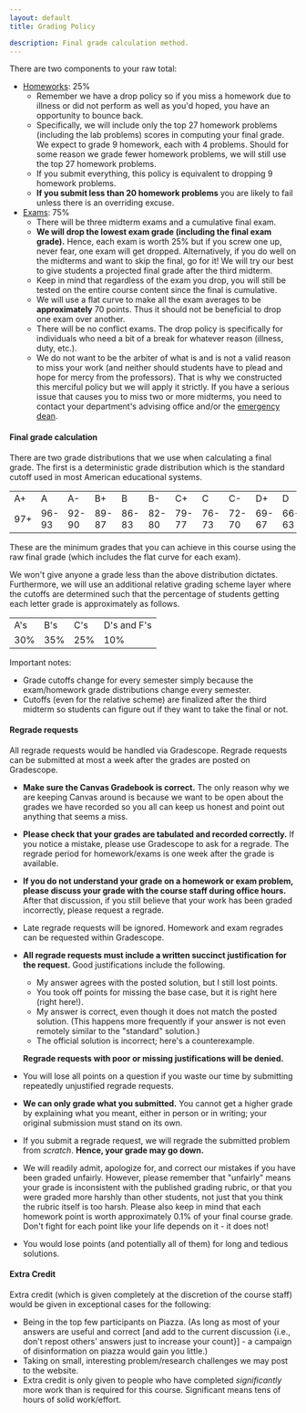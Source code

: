 ```yaml
---
layout: default
title: Grading Policy

description: Final grade calculation method. 
---
```


There are two components to your raw total: 

- [Homeworks](/homeworks.html): 25%
    - Remember we have a drop policy so if you miss a homework due to illness or did not perform as well as you'd hoped, you have an opportunity to bounce back. 
    - Specifically, we will include only the top 27 homework problems (including the lab problems) scores in computing your final grade. We expect to grade 9 homework, each with 4 problems. Should for some reason we grade fewer homework problems, we will still use the top 27 homework problems.
    - If you submit everything, this policy is equivalent to dropping 9 homework problems.
    - **If you submit less than 20 homework problems** you are likely to fail unless there is an overriding excuse.
- [Exams](/exams.html): 75%
    - There will be three midterm exams and a cumulative final exam. 
    - **We will drop the lowest exam grade (including the final exam grade).** Hence, each exam is worth 25% but if you screw one up, never fear, one exam will get dropped. Alternatively, if you do well on the midterms and want to skip the final, go for it! We will try our best to give students a projected final grade after the third midterm.
    - Keep in mind that regardless of the exam you drop, you will still be tested on the entire course content since the final is cumulative. 
    - We will use a flat curve to make all the exam averages to be **approximately** 70 points. Thus it should not be beneficial to drop one exam over another.
    - There will be no conflict exams. The drop policy is specifically for individuals who need a bit of a break for whatever reason (illness, duty, etc.). 
    - We do not want to be the arbiter of what is and is not a valid reason to miss your work (and neither should students have to plead and hope for mercy from the professors). That is why we constructed this merciful policy but we will apply it strictly. If you have a serious issue that causes you to miss two or more midterms, you need to contact your department's advising office and/or the [emergency dean](/policies/stressed).
  <!-- We firmly believe that an exam grade distribution with a mean of 50 is best because it allows us to maximize the standard deviation on both ends. This is important to us since tests with a large uniform distribution allow test takers to make a few mistakes without altering their final grade too much. 
    - The above being said, We have made an effort to increase the average of my exams to ~70 to be more in line with typical American standards. We are doing this simply because there is a minority of students who vehemently believe all tests should have an average of at least 70 and don't even pay attention to standard deviation. They are wrong, and in the past two semesters where the exam averages were higher, final grade cutoffs were significantly smaller which meant a lot of people missed a letter grade because of a missed exam problem. That sucks. But this minority of students that committed to this idea of high averages is aggressively vocal (especially online) and those that understand the policy and its benefits don't speak up. We are not here to be a martyr so if you do agree with me about the larger distribution, please speak up. Email the department admins, contact your student organizations, etc. But we have fought long and hard to change this course for (in my opinion) the better and have been thoroughly shut down. We can't do it anymore. -->
      
#### Final grade calculation 

There are two grade distributions that we use when calculating a final grade. The first is a deterministic grade distribution which is the standard cutoff used in most American educational systems.

<table id="customers">
    <tr>
        <td> A+ </td>
        <td> A  </td>
        <td> A- </td>
        <td> B+ </td>
        <td> B  </td>
        <td> B- </td>
        <td> C+ </td>
        <td> C  </td>
        <td> C- </td>
        <td> D+ </td>
        <td> D  </td>
        <td> D- </td>
        <td> F  </td>
    </tr>
    <tr>
        <td> 97+    </td>
        <td> 96-93  </td>
        <td> 92-90  </td>
        <td> 89-87  </td>
        <td> 86-83  </td>
        <td> 82-80  </td>    
        <td> 79-77  </td>
        <td> 76-73  </td>
        <td> 72-70  </td>    
        <td> 69-67  </td>
        <td> 66-63  </td>
        <td> 62-60  </td>    
        <td> 59-0   </td>    
    </tr>
</table>

These are the minimum grades that you can achieve in this course using the raw final grade (which includes the flat curve for each exam). <!-- Now here is the thing, no one uses the standard cutoff calculation. **All professors grade relatively**. Yes, even the ones that say they don't. Those professors who say they have a firm, preset grading cutoff are usually more experienced and have banks of questions that they have tested over decades, so they know the performance distribution of any particular question ahead of time. -->

<!--We cannot do this since we try to constantly find and develop new problems and hence, We are never really sure how hard the students will find these new problems. So while we won't give anyone a grade less than the distribution above dictates, we will use an additional relative grading scheme layer where the cutoffs are determined such that the percentage of students getting each letter grade is approximately as follows.-->

We won't give anyone a grade less than the above distribution dictates. Furthermore, we will use an additional relative grading scheme layer where the cutoffs are determined such that the percentage of students getting each letter grade is approximately as follows.

<table id="customers">
    <tr>
        <td> A's  </td>
        <td> B's  </td>
        <td> C's  </td>
        <td> D's and F's  </td>
    </tr>
    <tr>
        <td> 30%   </td>
        <td> 35%  </td>
        <td> 25%  </td>
        <td> 10%  </td>
    </tr>
</table>

<!--This typically puts the average GPA of this course right around ~3.2 ish which is mostly in line with what I see in the [rest of the ECE department](https://waf.cs.illinois.edu/discovery/grade_disparity_between_sections_at_uiuc/). I'm not promising an exact average, could be a bit lower, could be higher, but that's the rough target.--> 

Important notes: 

- Grade cutoffs change for every semester simply because the exam/homework grade distributions change every semester. 
- Cutoffs (even for the relative scheme) are finalized after the third midterm so students can figure out if they want to take the final or not. 
 
#### Regrade requests

All regrade requests would be handled via Gradescope. Regrade requests can be submitted at most a week after the grades are posted on Gradescope.

- **Make sure the Canvas Gradebook is correct.** The only reason why we are keeping Canvas around is because we want to be open about the grades we have recorded so you all can keep us honest and point out anything that seems a miss. 
- **Please check that your grades are tabulated and recorded correctly.** If you notice a mistake, please use Gradescope to ask for a regrade. The regrade period for homework/exams is one week after the grade is available.
- **If you do not understand your grade on a homework or exam problem, please discuss your grade with the course staff during office hours.** After that discussion, if you still believe that your work has been graded incorrectly, please request a regrade.
- Late regrade requests will be ignored. Homework and exam regrades can be requested within Gradescope.
- **All regrade requests must include a written succinct justification for the request.** Good justifications include the following.
    - My answer agrees with the posted solution, but I still lost points.
    - You took off points for missing the base case, but it is right here (right here!).
    - My answer is correct, even though it does not match the posted solution. (This happens more frequently if your answer is not even remotely similar to the "standard" solution.)
    - The official solution is incorrect; here's a counterexample.

    **Regrade requests with poor or missing justifications will be denied.**
- You will lose all points on a question if you waste our time by submitting repeatedly unjustified regrade requests.
- **We can only grade what you submitted.** You cannot get a higher grade by explaining what you meant, either in person or in writing; your original submission must stand on its own.
- If you submit a regrade request, we will regrade the submitted problem from *scratch*. <!--The TAs will regrade homework problems; Instructors will regrade exam problems.--> **Hence, your grade may go down.**
- We will readily admit, apologize for, and correct our mistakes if you have been graded unfairly. However, please remember that "unfairly" means your grade is inconsistent with the published grading rubric, or that you were graded more harshly than other students, not just that you think the rubric itself is too harsh. Please also keep in mind that each homework point is worth approximately 0.1% of your final course grade. Don't fight for each point like your life depends on it - it does not!
- You would lose points (and potentially all of them) for long and tedious solutions.

#### Extra Credit

Extra credit (which is given completely at the discretion of the course staff) would be given in exceptional cases for the following:

- Being in the top few participants on Piazza. (As long as most of your answers are useful and correct [and add to the current discussion {i.e., don't repost others' answers just to increase your count}] - a campaign of disinformation on piazza would gain you little.)
- Taking on small, interesting problem/research challenges we may post to the website.
- Extra credit is only given to people who have completed *significantly* more work than is required for this course. Significant means tens of hours of solid work/effort.
